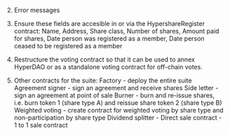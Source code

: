<!-- 1. Merge Holders, Holders Delegates and Holders Frozen into a single HypershareRegister contract -->

2. Error messages

3. Ensure these fields are accesible in or via the HypershareRegister contract: Name, Address, Share class, Number of shares, Amount paid for shares, Date person was registered as a member, Date person ceased to be registered as a member

4. Restructure the voting contract so that it can be used to annex HyperDAO or as a standalone voting contract for off-chain votes. 

5. Other contracts for the suite:
	Factory - deploy the entire suite
	Agreement signer - sign an agreement and receive shares
	Side letter - sign an agreement at point of sale 
	Burner - burn and re-issue shares, i.e. burn token 1 (share type A) and reissue share token 2 (share type B)
	Weighted voting - create contract for weighted voting by share type and non-participation by share type
	Dividend splitter - 
	Direct sale contract - 1 to 1 sale contract